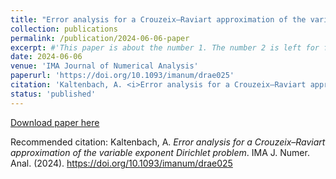 ```yaml
---
title: "Error analysis for a Crouzeix–Raviart approximation of the variable exponent Dirichlet problem"
collection: publications
permalink: /publication/2024-06-06-paper
excerpt: #'This paper is about the number 1. The number 2 is left for future work.'
date: 2024-06-06
venue: 'IMA Journal of Numerical Analysis'
paperurl: 'https://doi.org/10.1093/imanum/drae025'
citation: 'Kaltenbach, A. <i>Error analysis for a Crouzeix–Raviart approximation of the variable exponent Dirichlet problem</i>. IMA J. Numer. Anal. (2024). https://doi.org/10.1093/imanum/drae025'
status: 'published'
---
```


[Download paper here](https://doi.org/10.1093/imanum/drae025) 

Recommended citation: Kaltenbach, A. <i>Error analysis for a Crouzeix–Raviart approximation of the variable exponent Dirichlet problem</i>. IMA J. Numer. Anal. (2024). https://doi.org/10.1093/imanum/drae025
